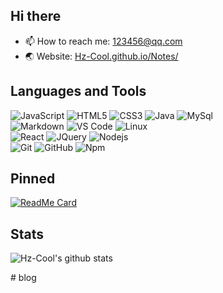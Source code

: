 ## Hi there 

- 📫 How to reach me: [123456@qq.com](mailto:123456@qq.com)
- 🌏 Website: [Hz-Cool.github.io/Notes/](https://hz-cool.github.io/Notes/)


## Languages and Tools

![JavaScript](https://img.shields.io/badge/-JavaScript-%23F7DF1C?style=for-the-badge&logo=javascript&logoColor=000000&labelColor=%23F7DF1C&color=%23FFCE5A)
![HTML5](https://img.shields.io/badge/-HTML5-%23E44D27?style=for-the-badge&logo=html5&logoColor=ffffff)
![CSS3](https://img.shields.io/badge/-CSS3-%231572B6?style=for-the-badge&logo=css3)
![Java](https://img.shields.io/badge/-Java-EA0001?style=for-the-badge&logo=java&logoColor=ffffff)
![MySql](https://img.shields.io/badge/MySql-F29111?style=for-the-badge&logo=mysql&logoColor=white)
<br>
![Markdown](https://img.shields.io/badge/Markdown-000000?style=for-the-badge&logo=markdown&logoColor=white)
![VS Code](http://img.shields.io/badge/-VS%20Code-007ACC?style=for-the-badge&logo=visual-studio-code&logoColor=ffffff)
![Linux](http://img.shields.io/badge/-Linux-0078D6?style=for-the-badge&logo=linux&logoColor=ffffff)
<br>
![React](https://img.shields.io/badge/-React-61DAFB?style=for-the-badge&logo=react&logoColor=ffffff)
![JQuery](https://img.shields.io/badge/jQuery-0769AD?style=for-the-badge&logo=jquery&logoColor=white)
![Nodejs](https://img.shields.io/badge/-Nodejs-339933?style=for-the-badge&logo=Node.js&logoColor=ffffff)
<br>
![Git](https://img.shields.io/badge/-Git-%23F05032?style=for-the-badge&logo=git&logoColor=%23ffffff)
![GitHub](https://img.shields.io/badge/-GitHub-181717?style=for-the-badge&logo=github)
![Npm](https://img.shields.io/badge/-npm-CB3837?style=for-the-badge&logo=npm)


## Pinned

[![ReadMe Card](https://github-readme-stats-ten.vercel.app/api/pin/?username=hz-cool&repo=notes)](https://github.com/hz-cool/notes)

## Stats

<!-- 
![Lang](https://github-readme-stats.vercel.app/api/top-langs/?username=netcan&hide=ipynb,html&layout=compact)
-->

![Hz-Cool's github stats](https://github-readme-stats.vercel.app/api?username=Hz-Cool&show_icons=true)


#   b l o g  
 